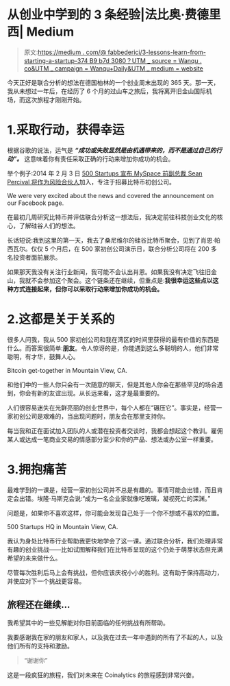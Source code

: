 # 从创业中学到的 3 条经验|法比奥·费德里西| Medium

> 原文:[https://medium . com/@ fabbederici/3-lessons-learn-from-starting-a-startup-374 B9 b7d 3080？UTM _ source = Wanqu . co&UTM _ campaign = Wanqu+Daily&UTM _ medium = website](https://medium.com/@fabfederici/3-lessons-learned-from-starting-a-startup-374b9b7d3080?utm_source=wanqu.co&utm_campaign=Wanqu+Daily&utm_medium=website)

今天正好是联合分析的想法在德国柏林的一个创业周末出现的 365 天。那一天，我从未想过一年后，在经历了 6 个月的过山车之旅后，我将离开旧金山国际机场，而这次旅程才刚刚开始。

# 1.采取行动，获得幸运

根据谷歌的说法，运气是 ***“成功或失败显然是由机遇带来的，而不是通过自己的行动”。*** 这意味着你有责任采取正确的行动来增加你成功的机会。

举个例子:2014 年 2 月 3 日 [500 Startups 宣布 MySpace 前副总裁 Sean Percival 将作为风险合伙人](http://www.coindesk.com/500-startups-recruits-ex-myspace-vp-for-bitcoin-businesses/)加入，专注于招募比特币初创公司。



We were very excited about the news and covered the announcement on our Facebook page.



在最初几周研究比特币并评估联合分析这一想法后，我决定前往科技创业文化的核心，了解硅谷人们的想法。

长话短说:我到这里的第一天，我去了桑尼维尔的硅谷比特币聚会，见到了肖恩·帕西瓦尔。仅仅 5 个月后，在 500 家初创公司演示日，联合分析公司将在 200 多名投资者面前展示。

如果那天我没有关注行业新闻，我可能不会认出肖恩。如果我没有决定飞往旧金山，我就不会参加这个聚会。这个链条还在继续，但重点是:**我很幸运这些点以这种方式连接起来，但你可以采取行动来增加你成功的机会。**

# 2.这都是关于关系的

很多人问我，我从 500 家初创公司和我在湾区的时间里获得的最有价值的东西是什么。而答案很简单:**朋友**。令人惊讶的是，你能遇到这么多聪明的人，他们非常聪明，有才华，鼓舞人心。



Bitcoin get-together in Mountain View, CA.



和他们中的一些人你只会有一次随意的聊天，但是其他人你会在那些罕见的场合遇到，你会有新的友谊出现。从长远来看，这才是最重要的。

人们很容易迷失在光鲜亮丽的创业世界中，每个人都在“碾压它”。事实是，经营一家初创公司是艰难的，当出现问题时，朋友会在那里支持你。

每当我和正在面试加入团队的人或潜在投资者交谈时，我都会想起这个教训。雇佣某人或达成一笔商业交易的情感部分至少和你的产品、想法或办公室一样重要。

# 3.拥抱痛苦

最难学到的一课是，经营一家初创公司并不总是有趣的。事情可能会出错，而且肯定会出错。埃隆·马斯克会说:“成为一名企业家就像吃玻璃，凝视死亡的深渊。”

问题是，如果你不喜欢这样，你可能会发现自己处于一个你不想或不喜欢的位置。



500 Startups HQ in Mountain View, CA.



我认为身处比特币行业帮助我更快地学会了这一课。通过联合分析，我们处理非常有趣的创业挑战——比如试图解释我们在比特币呈现的这个仍处于萌芽状态但充满希望的未来做什么。

尽管每次胜利后马上会有挑战，但你应该庆祝小小的胜利。这有助于保持高动力，并使应对下一个挑战更容易。

## 旅程还在继续…

我希望其中的一些见解能对你目前面临的任何挑战有所帮助。

我要感谢我在家的朋友和家人，以及我在过去一年中遇到的所有了不起的人，以及他们所有的支持和激励。

> “谢谢你”

这是一段疯狂的旅程，我们对未来在 Coinalytics 的旅程感到非常兴奋。